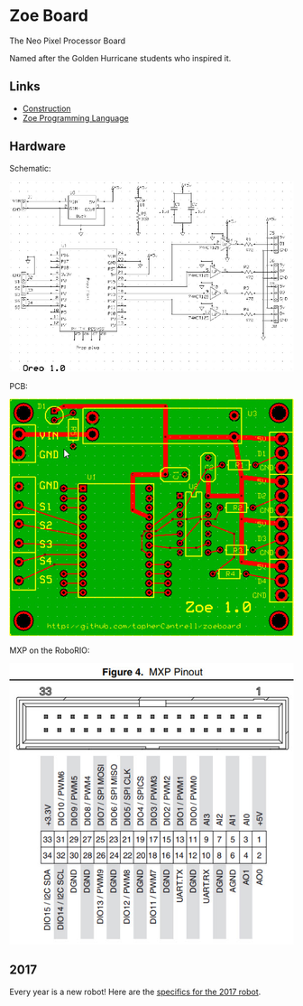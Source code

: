# Zoe Board

The Neo Pixel Processor Board

Named after the Golden Hurricane students who inspired it.

## Links
  - [Construction](Construction.md)
  - [Zoe Programming Language](Zoe.md)

## Hardware

Schematic:

![](https://github.com/team5858/zoeboard/blob/master/art/ZoeSCH.jpg)

PCB:

![](https://github.com/team5858/zoeboard/blob/master/art/ZoePCB.jpg)

MXP on the RoboRIO:

![](https://github.com/team5858/zoeboard/blob/master/art/MXP.jpg)

## 2017

Every year is a new robot! Here are the [specifics for the 2017 robot](https://github.com/team5858/zoeboard/tree/master/2017).

